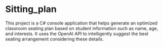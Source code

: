 # Sitting_plan
This project is a C# console application that helps generate an optimized classroom seating plan based on student information such as name, age, and interests. It uses the OpenAI API to intelligently suggest the best seating arrangement considering these details.
